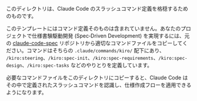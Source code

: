 このディレクトリは、Claude Code のスラッシュコマンド定義を格穏するためのものです。

このテンプレートにはコマンド定義そのものは含まれていません。あなたのプロジェクトで仕様書験駆動開発 (Spec​‑Driven Development) を実現するには、元の [claude-code-spec](https://github.com/gotalab/claude-code-spec) リポジトリから適切なコマンドファイルをコピーしてください。コマンドはそちらの `.claude/commands/kiro/` 配下にあり、 `/kiro:steering`、`/kiro:spec-init`、`/kiro:spec-requirements`、`/kiro:spec-design`、`/kiro:spec-tasks` などのやりとりを定義しています。

必要なコマンドファイルをこのディレクトリにコピーすると、Claude Code はその中で定義されたスラッシュコマンドを認識し、仕様作成フローを適用できるようになります。
